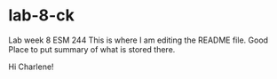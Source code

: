 # lab-8-ck
Lab week 8 ESM 244
This is where I am editing the README file.
Good Place to put summary of what is stored there.

Hi Charlene!
